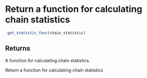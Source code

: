 # Return a function for calculating chain statistics

```r
.get_statistic_func(chain_statistic)
```

## Returns

A function for calculating chain statistics.

Return a function for calculating chain statistics
